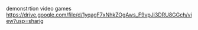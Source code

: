 demonstrtion video games
https://drive.google.com/file/d/1yqagF7xNhkZOgAws_F9vpJi3DRU8GGch/view?usp=sharig
